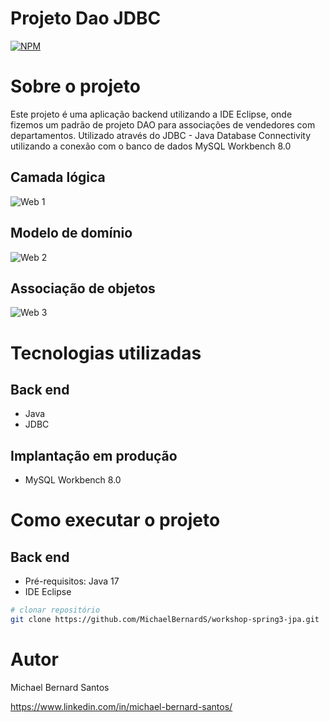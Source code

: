 # Projeto Dao JDBC
[![NPM](https://img.shields.io/badge/license-MIT-green)](https://github.com/MichaelBernardS/workshop-spring3-jpa/blob/main/LICENSE)

# Sobre o projeto

Este projeto é uma aplicação backend utilizando a IDE Eclipse, onde fizemos um padrão de projeto DAO para associações de vendedores com departamentos. Utilizado através do JDBC - Java Database Connectivity utilizando a conexão com o banco de dados MySQL Workbench 8.0

## Camada lógica
![Web 1]()

## Modelo de domínio
![Web 2]()

## Associação de objetos
![Web 3]()

# Tecnologias utilizadas
## Back end
- Java
- JDBC

## Implantação em produção
- MySQL Workbench 8.0

# Como executar o projeto

## Back end
- Pré-requisitos: Java 17
- IDE Eclipse

```bash
# clonar repositório
git clone https://github.com/MichaelBernardS/workshop-spring3-jpa.git
```

# Autor

Michael Bernard Santos

https://www.linkedin.com/in/michael-bernard-santos/
